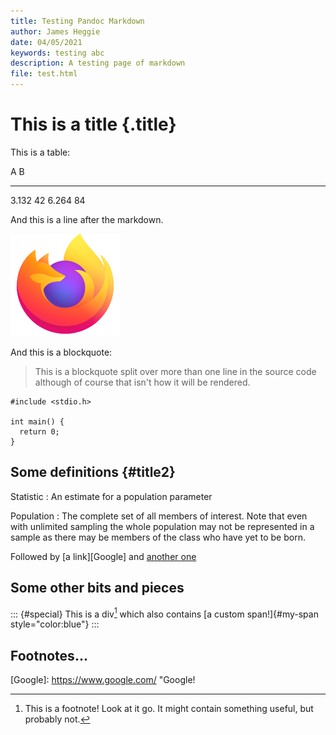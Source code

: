 ```yaml
---
title: Testing Pandoc Markdown
author: James Heggie
date: 04/05/2021
keywords: testing abc
description: A testing page of markdown
file: test.html
---
```


# This is a title {.title}

This is a table:

A     B
----- -----
3.132 42
6.264 84

And this is a line after the markdown.

![The Firefox logo](simple-kb/tests/logo.svg)

And this is a blockquote:

> This is a blockquote split over more than one line in the source code
> although of course that isn't how it will be rendered.

~~~{.c}
#include <stdio.h>

int main() {
  return 0;
}
~~~

## Some definitions {#title2}

Statistic
: An estimate for a population parameter

Population
: The complete set of all members of interest. Note that even with unlimited sampling
  the whole population may not be represented in a sample as there may be members of
  the class who have yet to be born.

Followed by [a link][Google] and [another one](#title2)

## Some other bits and pieces

::: {#special}
This is a div[^1] which also contains [a custom span!]{#my-span style="color:blue"}
:::

## Footnotes...

[^1]: This is a footnote! Look at it go. It might contain something useful, but
      probably not.

[Google]: https://www.google.com/ "Google!
